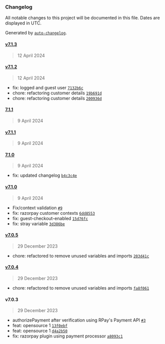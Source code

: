 ### Changelog

All notable changes to this project will be documented in this file. Dates are displayed in UTC.

Generated by [`auto-changelog`](https://github.com/CookPete/auto-changelog).

#### [v7.1.3](https://github.com/SGFGOV/medusa-payment-razorpay/compare/v7.1.2...v7.1.3)

> 12 April 2024

#### [v7.1.2](https://github.com/SGFGOV/medusa-payment-razorpay/compare/7.1.1...v7.1.2)

> 12 April 2024

- fix: logged and guest user [`7132b6c`](https://github.com/SGFGOV/medusa-payment-razorpay/commit/7132b6cb06688346d06360e1fbe8fdf5ef6ca619)
- chore: refactoring customer details [`19b691d`](https://github.com/SGFGOV/medusa-payment-razorpay/commit/19b691db487dc4bd802b32502623c46335174219)
- chore: refactoring customer details [`200936d`](https://github.com/SGFGOV/medusa-payment-razorpay/commit/200936d8f76ae78a209ddf71646dd84d148303f4)

#### [7.1.1](https://github.com/SGFGOV/medusa-payment-razorpay/compare/v7.1.1...7.1.1)

> 9 April 2024

#### [v7.1.1](https://github.com/SGFGOV/medusa-payment-razorpay/compare/7.1.0...v7.1.1)

> 9 April 2024

#### [7.1.0](https://github.com/SGFGOV/medusa-payment-razorpay/compare/v7.1.0...7.1.0)

> 9 April 2024

- fix: updated changelog [`b4c3c4e`](https://github.com/SGFGOV/medusa-payment-razorpay/commit/b4c3c4e5e7046ff5292957d9173d747b444e1084)

#### [v7.1.0](https://github.com/SGFGOV/medusa-payment-razorpay/compare/v7.0.5...v7.1.0)

> 9 April 2024

- Fix/context validation [`#9`](https://github.com/SGFGOV/medusa-payment-razorpay/pull/9)
- fix: razorpay customer contexts [`6dd8553`](https://github.com/SGFGOV/medusa-payment-razorpay/commit/6dd8553125610da4acb4852c7cc7f66967b68e0e)
- fix: guest-checkout-enabled [`15d76fc`](https://github.com/SGFGOV/medusa-payment-razorpay/commit/15d76fc2a7a490de6cade8b9331ebce636a5c8dc)
- fix: stray variable [`3d386be`](https://github.com/SGFGOV/medusa-payment-razorpay/commit/3d386be0e930346ccccffc2bd187e0a0b802c81c)

#### [v7.0.5](https://github.com/SGFGOV/medusa-payment-razorpay/compare/v7.0.4...v7.0.5)

> 29 December 2023

- chore: refactored to remove unused variables and imports [`203d41c`](https://github.com/SGFGOV/medusa-payment-razorpay/commit/203d41caee83435f4cb935e4855f772118e60866)

#### [v7.0.4](https://github.com/SGFGOV/medusa-payment-razorpay/compare/v7.0.3...v7.0.4)

> 29 December 2023

- chore: refactored to remove unused variables and imports [`fa8f061`](https://github.com/SGFGOV/medusa-payment-razorpay/commit/fa8f0613324cc8442491a4ff90ce15e954580bd0)

#### v7.0.3

> 29 December 2023

- authorizePayment after verification using RPay's Payment API [`#3`](https://github.com/SGFGOV/medusa-payment-razorpay/pull/3)
- feat: opensource 1 [`13f0ebf`](https://github.com/SGFGOV/medusa-payment-razorpay/commit/13f0ebffd46a0e09b9c606ed762ba709bc4474a2)
- feat: opensource 1 [`d4a2b50`](https://github.com/SGFGOV/medusa-payment-razorpay/commit/d4a2b5089915bb7f65fbcc3ee5dfbb4692c6d6be)
- fix: razorpay plugin using payment processor [`a8093c1`](https://github.com/SGFGOV/medusa-payment-razorpay/commit/a8093c1532e5fd45b396c35c207218a89362a625)
